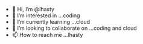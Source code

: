 - 👋 Hi, I’m @lhasty
- 👀 I’m interested in ...coding
- 🌱 I’m currently learning ...cloud
- 💞️ I’m looking to collaborate on ...coding and cloud
- 📫 How to reach me ...lhasty

<!---
lhasty/lhasty is a ✨ special ✨ repository because its `README.md` (this file) appears on your GitHub profile.
You can click the Preview link to take a look at your changes.
--->
